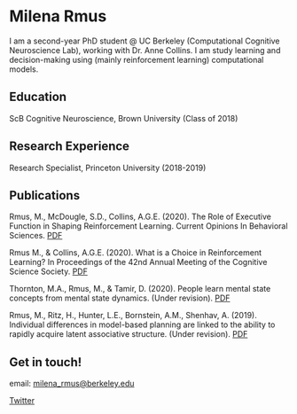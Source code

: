 # Milena Rmus

I am a second-year PhD student @ UC Berkeley (Computational Cognitive Neuroscience Lab), working with Dr. Anne Collins. I am study learning and decision-making using (mainly reinforcement learning) computational models. 

## Education 
ScB Cognitive Neuroscience, Brown University (Class of 2018) 

## Research Experience 
Research Specialist, Princeton University (2018-2019)

## Publications

Rmus, M., McDougle, S.D., Collins, A.G.E. (2020). The Role of Executive Function in Shaping
Reinforcement Learning. Current Opinions In Behavioral Sciences. [PDF](https://ccn.berkeley.edu/pdfs/papers/EFshapesRL2020_R1.pdf)

Rmus M., & Collins, A.G.E. (2020). What is a Choice in Reinforcement Learning? In
Proceedings of the 42nd Annual Meeting of the Cognitive Science Society. [PDF](https://cogsci.mindmodeling.org/2020/papers/0629/0629.pdf)

Thornton, M.A., Rmus, M., & Tamir, D. (2020). People learn mental state concepts from mental
state dynamics. (Under revision). [PDF](https://psyarxiv.com/kbcsj)

Rmus, M., Ritz, H., Hunter, L.E., Bornstein, A.M., Shenhav, A. (2019). Individual differences in
model-based planning are linked to the ability to rapidly acquire latent associative structure. (Under revision). [PDF](https://www.biorxiv.org/content/biorxiv/early/2019/08/02/723072.full.pdf)


## Get in touch! 
email: milena_rmus@berkeley.edu

[Twitter](https://twitter.com/milenamr7)



